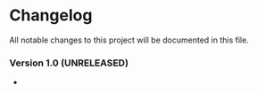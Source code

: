 # Changelog

All notable changes to this project will be documented in this file.


### Version 1.0 (UNRELEASED)
- 
